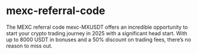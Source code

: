# mexc-referral-code
The MEXC referral code mexc-MXUSDT offers an incredible opportunity to start your crypto trading journey in 2025 with a significant head start. With up to 8000 USDT in bonuses and a 50% discount on trading fees, there’s no reason to miss out.
